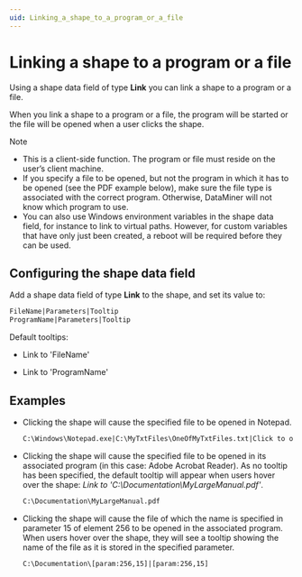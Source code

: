 ```yaml
---
uid: Linking_a_shape_to_a_program_or_a_file
---
```


# Linking a shape to a program or a file

Using a shape data field of type **Link** you can link a shape to a program or a file.

When you link a shape to a program or a file, the program will be started or the file will be opened when a user clicks the shape.

> [!NOTE]
> - This is a client-side function. The program or file must reside on the user’s client machine.
> - If you specify a file to be opened, but not the program in which it has to be opened (see the PDF example below), make sure the file type is associated with the correct program. Otherwise, DataMiner will not know which program to use.
> - You can also use Windows environment variables in the shape data field, for instance to link to virtual paths. However, for custom variables that have only just been created, a reboot will be required before they can be used.

## Configuring the shape data field

Add a shape data field of type **Link** to the shape, and set its value to:

```txt
FileName|Parameters|Tooltip
ProgramName|Parameters|Tooltip
```

Default tooltips:

- Link to 'FileName'

- Link to 'ProgramName'

## Examples

- Clicking the shape will cause the specified file to be opened in Notepad.

    ```txt
    C:\Windows\Notepad.exe|C:\MyTxtFiles\OneOfMyTxtFiles.txt|Click to open in Notepad
    ```

- Clicking the shape will cause the specified file to be opened in its associated program (in this case: Adobe Acrobat Reader). As no tooltip has been specified, the default tooltip will appear when users hover over the shape: *Link to 'C:\\Documentation\\MyLargeManual.pdf'*.

    ```txt
    C:\Documentation\MyLargeManual.pdf
    ```

- Clicking the shape will cause the file of which the name is specified in parameter 15 of element 256 to be opened in the associated program. When users hover over the shape, they will see a tooltip showing the name of the file as it is stored in the specified parameter.

    ```txt
    C:\Documentation\[param:256,15]|[param:256,15]
    ```
